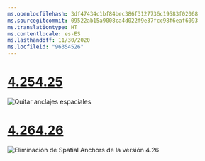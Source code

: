 ```yaml
---
ms.openlocfilehash: 3df47434c1bf84bec386f3127736c19583f02068
ms.sourcegitcommit: 09522ab15a9008ca4d022f9e37fcc98f6eaf6093
ms.translationtype: HT
ms.contentlocale: es-ES
ms.lasthandoff: 11/30/2020
ms.locfileid: "96354526"
---
```

# <a name="425"></a>[<span data-ttu-id="b28df-101">4.25</span><span class="sxs-lookup"><span data-stu-id="b28df-101">4.25</span></span>](#tab/425)

![Quitar anclajes espaciales](../images/unreal-spatialanchors-remove.PNG)

# <a name="426"></a>[<span data-ttu-id="b28df-103">4.26</span><span class="sxs-lookup"><span data-stu-id="b28df-103">4.26</span></span>](#tab/426)

![Eliminación de Spatial Anchors de la versión 4.26](../images/local-spatial-anchors-img-04.png)
